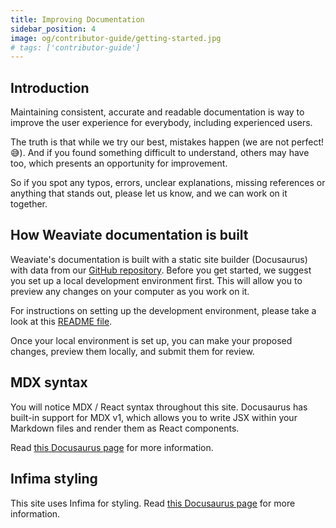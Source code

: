 ```yaml
---
title: Improving Documentation
sidebar_position: 4
image: og/contributor-guide/getting-started.jpg
# tags: ['contributor-guide']
---
```

## Introduction

Maintaining consistent, accurate and readable documentation is way to improve the user experience for everybody, including experienced users.

The truth is that while we try our best, mistakes happen (we are not perfect! 😅). And if you found something difficult to understand, others may have too, which presents an opportunity for improvement.

So if you spot any typos, errors, unclear explanations, missing references or anything that stands out, please let us know, and we can work on it together.

## How Weaviate documentation is built

Weaviate's documentation is built with a static site builder (Docusaurus) with data from our [GitHub repository](https://github.com/weaviate/weaviate-io). Before you get started, we suggest you set up a local development environment first. This will allow you to preview any changes on your computer as you work on it.

For instructions on setting up the development environment, please take a look at this [README file](https://github.com/weaviate/weaviate-io/blob/main/README.md).

Once your local environment is set up, you can make your proposed changes, preview them locally, and submit them for review.

<!-- ## Documentation folders

The documentation repository is structured as below:

```text
├── .github/                            #contains GitHub template files for issues and pull requests
├── _data/                              #contains site's data files
├── _includes/                          #contains numerous templates like header, footer, navbar, etc
│   ├── benchmarks/
│   ├── code/
├── _layouts/                           #contains layouts for documentation and posts
├── _posts/                             #contains blog posts
├── _python/
├── developers/                         #contains documentation
│   ├── assets/                         #contains clipboard functionality
│   ├── contributor-guide/              #contains contributor guide for Weaviate
│   ├── weaviate/                       #contains files and folder for product documentation
├── img/                                #contains all site images
├── js/                                 #contains JS files for various functionalities
├── resources/                          #contains additional site pages like gsoc, gsod
├── .editorconfig
├── .gitignore
├── .travis.yml                         #for continuous integration and deployment
├── 404.html                            #custom not found page.
├── CONTRIBUTING.md
├── CODE_OF_CONDUCT.md
├── Gemfile                             #contains gem dependencies for the site.
├── Gemfile.lock
├── LICENSE
├── README.md
├── _config.yml                         #contains Jekyll settings for the site
├── _config_dev.yml                     #for site build time improvement
├── blog.md                             #main blog page of the site
├── index.md                            #homepage of weaviate.io
├── podcast.md                          #podcast page of the site
├── product.md                          #product page of the site
├── resources.md                        #resource page of the site
├── robots.txt                          #tells search engine crawlers which URLs are accesible
├── run.sh                              #script for previewing the site
└── setup.sh                            #script for setting up the website
```

The content is stored on HTML and Markdown (.md) files, and YAML files are used for configurations. -->

## MDX syntax

You will notice MDX / React syntax throughout this site. Docusaurus has built-in support for MDX v1, which allows you to write JSX within your Markdown files and render them as React components.

Read [this Docusaurus page](https://docusaurus.io/docs/markdown-features/react) for more information.

## Infima styling

This site uses Infima for styling. Read [this Docusaurus page](https://docusaurus.io/docs/styling-layout#styling-your-site-with-infima) for more information.

<!-- ## Liquid syntax

Jekyll uses the [Liquid](https://shopify.github.io/liquid/) templating language to process templates. To learn more about Liquid, check out the [official Liquid Documentation](https://shopify.github.io/liquid/).

Here are some syntax which we commonly use in our code:

* `if` conditional

This executes the block of code only if the given condition is true. For example: -->

<!-- Using html rather than liquid code block as display style for liquid/jinja does not use a black background -->
<!-- ```html
{% raw %}
Published on {{ page.date | date: '%B %d, %Y' }}
{% if page.canonical-name %}
    originally on
    <a href="{{ page.canonical-url }}" target="_blank">{{ page.canonical-name }}</a>
{% endif %}
{% endraw %}
```

* `for` loop

The for statement executes a block of code repeatedly. For example:

```html
{% raw %}
{% for integration in site.data.integrations %}
    <a class="dropdown-item" href="/product.html#{{ integration.name | downcase }}">
        {{ integration.name }} ({{ integration.type }})
    </a>
{% endfor %}
{% endraw %}
```

* Include

The above tag is used to insert a already rendered file within the current template. For example:

```html
{% raw %}
{% include docs-current_version_finder.html %}
{% endraw %}
```

* Assign

The assign tag is used to create a new variable. For example:

```html
{% raw %}
{% assign sortedResources = site.data.podcasts | sort: 'date' %}
{% endraw %}
```   -->
